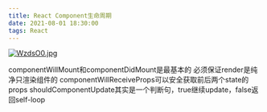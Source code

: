 ```yaml
---
title: React Component生命周期
date: 2021-08-01 18:30:00
tags: React
---
```

[![WzdsO0.jpg](https://z3.ax1x.com/2021/08/01/WzdsO0.jpg)](https://imgtu.com/i/WzdsO0)

componentWillMount和componentDidMount是最基本的
必须保证render是纯净只渲染组件的
componentWillReceiveProps可以安全获取前后两个state的props
shouldComponentUpdate其实是一个判断句，true继续update，false返回self-loop
